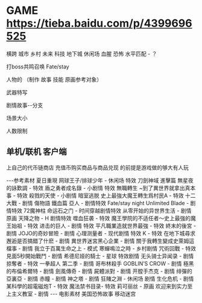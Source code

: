 # GAME https://tieba.baidu.com/p/4399696525
横跨 城市 乡村 未来 科技 地下城 休闲场 血腥 恐怖
水平匹配 - ？

打boss共鸣召唤 Fate/stay

人物的 （制作 故事 技能 原画参考对象）

武器特写

剧情故事--分支

场景大小

人数限制

单机/联机
客户端
----
上自己的代币链商店 充值币购买商品与商品兑现 的前提是游戏做的够大有人玩



---参考素材
夏日重現
网球王子/排球少年 - 休闲场 特效
刀劍神域 進擊篇 無星夜的詠歎調 - 特效
盾之勇者成名錄 - 小剧情 特效
無職轉生 ~到了異世界就拿出真本事 - 特效 
殺戮的天使 - 小剧情 暗室逃脱
史上最強大魔王轉生爲村民A - 特效
十二大戰 - 剧情
傷物語 鐵血篇
亞人 - 剧情特效
Fate/stay night Unlimited Blade  - 剧情特效
72魔神柱
命运石之门 - 时间穿越剧情特效
从零开始的异世界生活 - 剧情原画
天降之物 - H 剧情特效
噬血狂袭 - 特效
魔王學院的不适任者～史上最強的魔王始祖 - 特效
进击的巨人 - 剧情 特效
平凡職業造就世界最強 - 特效
終末的後宮 - 剧情
JOJO的奇妙冒險  - 剧情
心理测量者 -  现代剧情 特效
K -  特效
在地下城尋求邂逅是否搞錯了什麽 - 剧情
異世界迷宮黑心企業 - 剧情
關于我轉生變成史萊姆這檔事 - 剧情
我立于百萬生命之上 - 模式
寒蟬鳴泣之時 - 乡村剧情
咒術回戰 - 特效
見面5秒開始戰鬥 - 剧情
希德尼娅的騎士 - 星球 特效剧情
无头骑士异闻录 - 剧情
掠奪者  - 特效
一拳超人 第二季 - 剧情
哥布林殺手 GOBLIN’S CROW - 剧情
極黑的布倫希爾特 - 剧情
劍風傳奇 - 剧情
屍體派對  - 剧情
开膛手杰克 - 剧情
绯彈的亞裏亞  - 剧情
赤瞳 - 剧情
神之塔 - 剧情
狂賭之淵 - 休闲场 剧情
生化危机 - 剧情
某科學的超電磁炮T - 特效
魔法禁书目录- 特效
莉可丽丝 - 原画
欢迎来到实力至上主义教室 - 剧情
--- 电影素材
美国恐怖故事
移动迷宫
